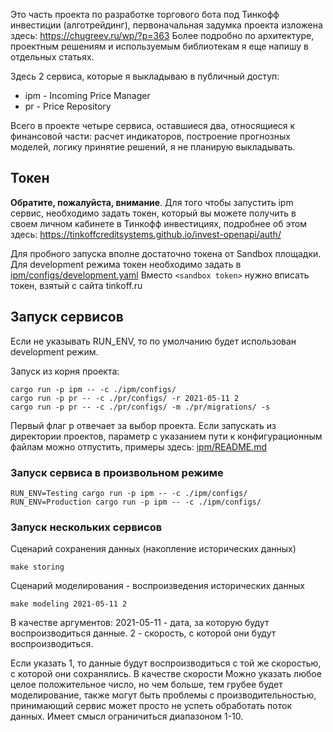 Это часть проекта по разработке торгового бота под Тинкофф инвестиции (алготрейдинг), первоначальная задумка проекта изложена 
здесь: https://chugreev.ru/wp/?p=363 Более подробно по архитектуре, проектным решениям и используемым библиотекам я еще 
напишу в отдельных статьях. 

Здесь 2 сервиса, которые я выкладываю в публичный доступ:

* ipm - Incoming Price Manager
* pr - Price Repository

Всего в проекте четыре сервиса, оставшиеся два, относящиеся к финансовой части: расчет индикаторов, построение прогнозных 
моделей, логику принятие решений, я не планирую выкладывать.

## Токен 

**Обратите, пожалуйста, внимание**. Для того чтобы запустить ipm сервис, необходимо задать токен, который вы можете получить в 
своем личном кабинете в Тинкофф инвестициях, подробнее об этом здесь: https://tinkoffcreditsystems.github.io/invest-openapi/auth/

Для пробного запуска вполне достаточно токена от Sandbox площадки. Для development режима токен необходимо задать в
[ipm/configs/development.yaml](ipm/configs/development.yaml) Вместо `<sandbox token>` нужно вписать токен, взятый с сайта tinkoff.ru

## Запуск сервисов 

Если не указывать RUN_ENV, то по умолчанию будет использован development режим. 

Запуск из корня проекта:
```shell
cargo run -p ipm -- -c ./ipm/configs/
cargo run -p pr -- -c ./pr/configs/ -r 2021-05-11 2
cargo run -p pr -- -c ./pr/configs/ -m ./pr/migrations/ -s
```
Первый флаг p отвечает за выбор проекта. Если запускать из директории проектов, параметр с указанием пути к конфигурационным 
файлам можно отпустить, примеры здесь: [ipm/README.md](ipm/README.md) 

### Запуск сервиса в произвольном режиме

```shell
RUN_ENV=Testing cargo run -p ipm -- -c ./ipm/configs/
RUN_ENV=Production cargo run -p ipm -- -c ./ipm/configs/
```

### Запуск нескольких сервисов

Сценарий сохранения данных (накопление исторических данных)
```shell
make storing
```

Сценарий моделирования - воспроизведения исторических данных
```shell
make modeling 2021-05-11 2
```
В качестве аргументов: 
2021-05-11 - дата, за которую будут воспроизводиться данные. 
2 - скорость, с которой они будут воспроизводиться. 

Если указать 1, то данные будут воспроизводиться с той же скоростью, с которой они сохранялись. 
В качестве скорости Можно указать любое целое положительное число, но чем больше, тем грубее будет моделирование, 
также могут быть проблемы с производительностью, принимающий сервис может просто не успеть обработать поток данных.
Имеет смысл ограничиться диапазоном 1-10.
